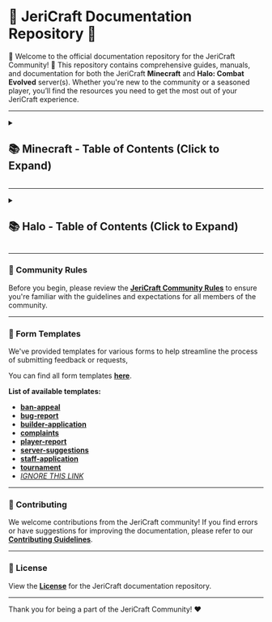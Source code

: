 # 📝 JeriCraft Documentation Repository 📝

🌟 Welcome to the official documentation repository for the JeriCraft Community! 🌟 This repository contains comprehensive guides, manuals, and documentation for both the JeriCraft **Minecraft** and **Halo: Combat Evolved** server(s). Whether you're new to the community or a seasoned player, you’ll find the resources you need to get the most out of your JeriCraft experience.

---

<details>
  <summary><h2>📚 Minecraft - Table of Contents (Click to Expand)</h2></summary>

1. **[About The Server](MINECRAFT/about-the-server/About.md)**
2. **[Getting Started](MINECRAFT/guides/GettingStarted.md)**
3. **[Ranks and Commands](MINECRAFT/commands)**
   - **[Player Commands](MINECRAFT/commands/PLAYER-COMMANDS.md)**
   - **[Staff Commands](MINECRAFT/commands/STAFF-COMMANDS.md)**
   - **[Perk Commands](MINECRAFT/commands/PERK-COMMANDS.md)**
4. **[Server Features](MINECRAFT/features)**
   - **[Main Features](MINECRAFT/features/Main.md)**
   - **[Additional Features](MINECRAFT/features/AdditionalFeatures.md)**
5. **[Guides](MINECRAFT/guides)**
   - **[AuctionHouse](MINECRAFT/guides/AuctionHouse.md)**
   - **[ChestShop](MINECRAFT/guides/ChestShop.md)**
   - **[Economy](MINECRAFT/guides/Economy.md)**
   - **[Jobs](MINECRAFT/guides/Jobs.md)**
   - **[LevelledMobs](MINECRAFT/guides/LevelledMobs.md)**
   - **[mcMMO](MINECRAFT/guides/mcMMO.md)**
   - **[RealisticSeasons](MINECRAFT/guides/RealisticSeasons.md)**
   - **[Regions](MINECRAFT/guides/Regions.md)**
   - **[Slimefun](MINECRAFT/guides/Slimefun.md)**
6. **[Perks / Webstore](MINECRAFT/webstore)**
7. **Forms and Applications**
   - **[Ban Appeal](https://github.com/Chalwk/JeriCraftDocs/issues/new?assignees=chalwk&labels=Ban+Appeal&projects=&template=ban-appeal.yaml&title=Ban+Appeal+for%3A+%3Cname%3E)**
   - **[Bug Report](https://github.com/Chalwk/JeriCraftDocs/issues/new?assignees=chalwk&labels=Bug%2CNeeds+Triage&projects=&template=bug-report.yaml&title=%5BBUG%5D+%3Ctitle%3E)**
   - **[Builder Application](https://github.com/Chalwk/JeriCraftDocs/issues/new?assignees=chalwk&labels=Builder+Application&projects=&template=builder-application.yaml&title=Builder+Application+for%3A+%3Cname%3E)**
   - **[Submit a Complaint](https://github.com/Chalwk/JeriCraftDocs/issues/new?assignees=chalwk&labels=Complaint&projects=&template=complaints.yaml&title=%5BCOMPLAINT%5D+%3Ctitle%3E)**
   - **[Report a Player](https://github.com/Chalwk/JeriCraftDocs/issues/new?assignees=chalwk&labels=Report&projects=&template=player-report.yaml&title=%5BREPORT%5D+%3Coffender%3E)**
   - **[Server Suggestions](https://github.com/Chalwk/JeriCraftDocs/issues/new?assignees=chalwk&labels=Suggestion&projects=&template=server-suggestions.yaml&title=SUGGESTION%3A+%3Ctitle%3E)**
   - **[Staff Application](https://github.com/Chalwk/JeriCraftDocs/issues/new?assignees=chalwk&labels=staff-application%2Cpending%2Cawaiting-review%2Cawaiting-interview&projects=&template=staff-application.yaml&title=Staff+Application+-+%5BYour+Name%5D)**
8. **[Contributing](CONTRIBUTING.md)**
9. **[License](LICENCE.md)**

</details>

---

<details>
  <summary><h2>📚 Halo - Table of Contents (Click to Expand)</h2></summary>

1. **[JeriCraft Halo Servers Overview](HALO/ABOUT.md)**
2. **[Server List](HALO/servers/)**
   - **[Divide & Conquer](HALO/servers/Divide%20and%20Conquer.md)**
   - **[Gun Game](HALO/servers/Gun%20Game.md)**
   - **[Hunter Prey](HALO/servers/Hunter%20Prey.md)**
   - **[Kill Confirmed](HALO/servers/Kill%20Confirmed.md)**
   - **[Market](HALO/servers/Market.md)**
   - **[Melee Brawl](HALO/servers/Melee%20Brawl.md)**
   - **[One In The Chamber](HALO/servers/One%20In%20The%20Chamber.md)**
   - **[Rooster CTF](HALO/servers/Rooster%20CTF.md)**
   - **[Sabotage](HALO/servers/Sabotage.md)**
   - **[Snipers Dream Team Mod](HALO/servers/Snipers%20Dream%20Team%20Mod.md)**
   - **[Tag](HALO/servers/Tag.md)**
   - **[Team Defender](HALO/servers/Team%20Defender.md)**
   - **[Zombies](HALO/servers/Zombies.md)**

</details>

---

### 📜 Community Rules
Before you begin, please review the **[JeriCraft Community Rules](policies/Community-Rules.md)** to ensure you're familiar with the guidelines and expectations for all members of the community.

---

### 📝 Form Templates
We've provided templates for various forms to help streamline the process of submitting feedback or requests,

You can find all form templates **[here](https://github.com/Chalwk/JeriCraftDocs/issues/new/choose)**.

**List of available templates:**
- **[ban-appeal](https://github.com/Chalwk/JeriCraftDocs/issues/new?template=ban-appeal.yaml)**
- **[bug-report](https://github.com/Chalwk/JeriCraftDocs/issues/new?template=bug-report.yaml)**
- **[builder-application](https://github.com/Chalwk/JeriCraftDocs/issues/new?template=builder-application.yaml)**
- **[complaints](https://github.com/Chalwk/JeriCraftDocs/issues/new?template=complaints.yaml)**
- **[player-report](https://github.com/Chalwk/JeriCraftDocs/issues/new?template=player-report.yaml)**
- **[server-suggestions](https://github.com/Chalwk/JeriCraftDocs/issues/new?template=server-suggestions.yaml)**
- **[staff-application](https://github.com/Chalwk/JeriCraftDocs/issues/new?template=staff-application.yaml)**
- **[tournament](https://github.com/Chalwk/JeriCraftDocs/issues/new?template=tournament.yaml)**
- *[IGNORE THIS LINK](https://chalwk_test_some_broken_link.com/)*

---

### 🤝 Contributing
We welcome contributions from the JeriCraft community! If you find errors or have suggestions for improving the documentation, please refer to our **[Contributing Guidelines](CONTRIBUTING.md)**.

---

### 📄 License
View the **[License](LICENCE.md)** for the JeriCraft documentation repository.

---

Thank you for being a part of the JeriCraft Community! ❤️